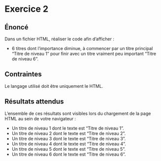 # Exercice 2

## Énoncé

Dans un fichier HTML, réaliser le code afin d’afficher :

- 6 titres dont l’importance diminue, à commencer par un titre principal “Titre de niveau 1” pour finir avec un titre vraiment peu important “Titre de niveau 6”.

## Contraintes

Le langage utilisé doit être uniquement le HTML.

## Résultats attendus

L’ensemble de ces résultats sont visibles lors du chargement de la page HTML au sein de votre navigateur :

- Un titre de niveau 1 dont le texte est “Titre de niveau 1”.
- Un titre de niveau 2 dont le texte est “Titre de niveau 2”.
- Un titre de niveau 3 dont le texte est “Titre de niveau 3”.
- Un titre de niveau 4 dont le texte est “Titre de niveau 4”.
- Un titre de niveau 5 dont le texte est “Titre de niveau 5”.
- Un titre de niveau 6 dont le texte est “Titre de niveau 6”.
